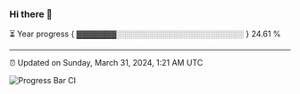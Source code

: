 ### Hi there 👋

⏳ Year progress { ▓▓▓▓▓▓▓░░░░░░░░░░░░░░░░░░░░░░░ } 24.61 %

---

⏰ Updated on Sunday, March 31, 2024, 1:21 AM UTC

![Progress Bar CI](https://github.com/arthurbuhl/arthurbuhl/workflows/Progress%20Bar%20CI/badge.svg)
